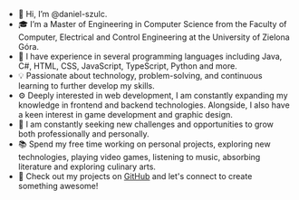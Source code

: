 - 👋 Hi, I’m @daniel-szulc.
- 🎓 I’m a Master of Engineering in Computer Science from the Faculty of Computer, Electrical and Control Engineering at the University of Zielona Góra. 
- 🚀 I have experience in several programming languages including Java, C#, HTML, CSS, JavaScript, TypeScript, Python and more.
- 💡 Passionate about technology, problem-solving, and continuous learning to further develop my skills.
- ⚙ Deeply interested in web development, I am constantly expanding my knowledge in frontend and backend technologies. Alongside, I also have a keen interest in game development and graphic design.
- 🌱 I am constantly seeking new challenges and opportunities to grow both professionally and personally.
- 📚 Spend my free time working on personal projects, exploring new technologies, playing video games, listening to music, absorbing literature and exploring culinary arts.
- 👀 Check out my projects on [GitHub](https://github.com/daniel-szulc?tab=repositories) and let's connect to create something awesome!
